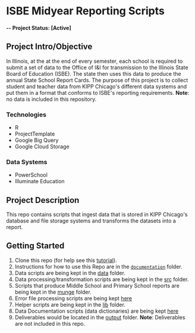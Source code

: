 # ISBE Midyear Reporting Scripts

#### -- Project Status: [Active]

## Project Intro/Objective
In Illinois, at the at the end of every semester, each school is required to submit a set of data to the Office of I&I for transmission to the Illinois State Board of Education (ISBE). The state then uses this data to produce the annual State School Report Cards. The purpose of this project is to collect student and teacher data from KIPP Chicago's different data systems and put them in a format that conforms to ISBE's reporting requirements. **Note**: no data is included in this repository.

### Technologies
* R
* ProjectTemplate
* Google Big Query
* Google Cloud Storage

### Data Systems
* PowerSchool
* Illuminate Education

## Project Description
This repo contains scripts that ingest data that is stored in KIPP Chicago's database and file storage systems and transforms the datasets into a report.

## Getting Started

1. Clone this repo (for help see this [tutorial](https://help.github.com/articles/cloning-a-repository/)).
1. Instructions for how to use this Repo are in the [`documentation`](#) folder. 
1. Data scripts are being kept in the [data](https://github.com/kippchicago/isbe_midyear_reporting/tree/master/data) folder.
1. Data processing/transformation scripts are being kept in the [src](https://github.com/kippchicago/isbe_midyear_reporting/tree/master/munge) folder. 
1. Scripts that produce Middle School and Primary School reports are being kept in the [munge](https://github.com/kippchicago/isbe_midyear_reporting/tree/master/src) folder. 
1. Error file processing scripts are being kept [here](https://github.com/kippchicago/isbe_midyear_reporting/tree/master/src)
1. Helper scripts are being kept in the [lib](https://github.com/kippchicago/isbe_midyear_reporting/tree/master/lib) folder. 
1. Data Documentation scripts (data dictionaries) are being kept [here](https://github.com/kippchicago/isbe_midyear_reporting/tree/master/documentation)
1. Deliverables would be located in the [output](https://github.com/kippchicago/isbe_midyear_reporting/tree/master/output) folder. **Note**: Deliverables are not included in this repo.
